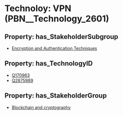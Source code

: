 # Technoloy: __VPN__ (PBN__Technology_2601)

## Property: has_StakeholderSubgroup

* [Encryption and Authentication Techniques](PBN__TechSubgroup_6)

## Property: has_TechnologyID

* [Q170963](Q170963)
* [Q2875989](Q2875989)

## Property: has_StakeholderGroup

* [Blockchain and cryptography](PBN__TechGroup_10)

